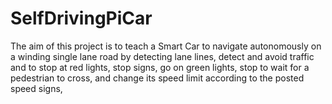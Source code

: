 # SelfDrivingPiCar
The aim of this project is to teach a Smart Car to navigate autonomously on a winding single lane road by detecting lane lines, detect and avoid traffic and to stop at red lights, stop signs, go on green lights, stop to wait for a pedestrian to cross, and change its speed limit according to the posted speed signs,
